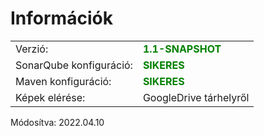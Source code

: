 <h1>Információk</h1>
<table>
<tr>
<td>Verzió:</td>
<td><strong style="color:green">1.1-SNAPSHOT</strong></td>
</tr>
<tr>
<td>SonarQube konfiguráció:</td>
<td><strong style="color:green">SIKERES</strong></td>
</tr>
<tr>
<td>Maven konfiguráció:</td>
<td><strong style="color:green">SIKERES</strong></td>
</tr>
<tr>
<td>Képek elérése:</td>
<td>GoogleDrive tárhelyről</td>
</tr>
</table>

Módosítva: 2022.04.10
